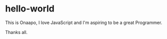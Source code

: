 # hello-world

This is Onaapo, I love JavaScript and I'm aspiring to be a great Programmer.

Thanks all.
